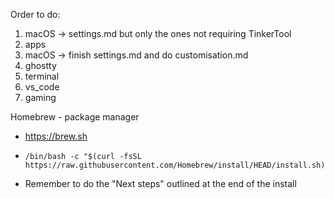 Order to do: 
1. macOS -> settings.md but only the ones not requiring TinkerTool
2. apps 
3. macOS -> finish settings.md and do customisation.md
4. ghostty
5. terminal
6. vs_code
7. gaming

Homebrew - package manager 
- https://brew.sh
- ```
  /bin/bash -c "$(curl -fsSL https://raw.githubusercontent.com/Homebrew/install/HEAD/install.sh)"
  ```
- Remember to do the "Next steps" outlined at the end of the install
